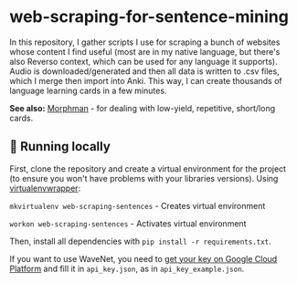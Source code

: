 # web-scraping-for-sentence-mining

In this repository, I gather scripts I use for scraping a bunch of websites whose content I find useful (most are in my native language, but there's also Reverso context, which can be used for any language it supports). Audio is downloaded/generated and then all data is written to .csv files, which I merge then import into Anki. This way, I can create thousands of language learning cards in a few minutes.

**See also:**
[Morphman](https://massimmersionapproach.com/table-of-contents/anki/morphman/) - for dealing with low-yield, repetitive, short/long cards.

## 🏡 Running locally

First, clone the repository and create a virtual environment for the project (to ensure you won't have problems with your libraries versions). Using [virtualenvwrapper](https://virtualenvwrapper.readthedocs.io/en/latest/):

`mkvirtualenv web-scraping-sentences` - Creates virtual environment

`workon web-scraping-sentences` - Activates virtual environment

Then, install all dependencies with `pip install -r requirements.txt`.

If you want to use WaveNet, you need to [get your key on Google Cloud Platform](https://cloud.google.com/text-to-speech/docs/quickstart-client-libraries) and fill it in `api_key.json`, as in `api_key_example.json`.